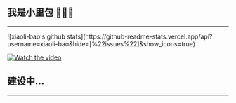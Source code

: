 ## 我是小里包 🧑🏻‍💻
<hr/>
![xiaoli-bao's github stats](https://github-readme-stats.vercel.app/api?username=xiaoli-bao&hide=[%22issues%22]&show_icons=true)

[![Watch the video](https://xiaoli-bao.github.io/animate/img/skyline.png)](https://xiaoli-bao.github.io/animate/animate.html)


## 建设中...
<hr/>
